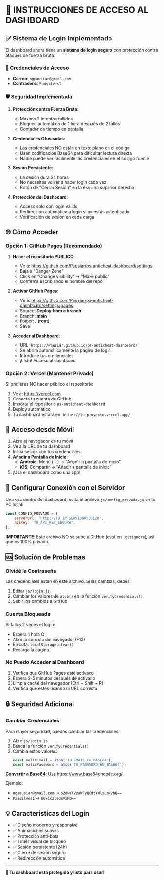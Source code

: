 # 🔐 INSTRUCCIONES DE ACCESO AL DASHBOARD

## ✅ Sistema de Login Implementado

El dashboard ahora tiene un **sistema de login seguro** con protección contra ataques de fuerza bruta.

### 🔑 Credenciales de Acceso

- **Correo**: `ogpausiar@gmail.com`
- **Contraseña**: `Pausilves1`

### 🛡️ Seguridad Implementada

1. **Protección contra Fuerza Bruta**:
   - Máximo 2 intentos fallidos
   - Bloqueo automático de 1 hora después de 2 fallos
   - Contador de tiempo en pantalla

2. **Credenciales Ofuscadas**:
   - Las credenciales NO están en texto plano en el código
   - Usan codificación Base64 para dificultar lectura directa
   - Nadie puede ver fácilmente las credenciales en el código fuente

3. **Sesión Persistente**:
   - La sesión dura 24 horas
   - No necesitas volver a hacer login cada vez
   - Botón de "Cerrar Sesión" en la esquina superior derecha

4. **Protección del Dashboard**:
   - Acceso solo con login válido
   - Redirección automática a login si no estás autenticado
   - Verificación de sesión en cada carga

## 🌐 Cómo Acceder

### Opción 1: GitHub Pages (Recomendado)

1. **Hacer el repositorio PÚBLICO**:
   - Ve a: https://github.com/Pausiar/ps-anticheat-dashboard/settings
   - Baja a "Danger Zone"
   - Click en "Change visibility" → "Make public"
   - Confirma escribiendo el nombre del repo

2. **Activar GitHub Pages**:
   - Ve a: https://github.com/Pausiar/ps-anticheat-dashboard/settings/pages
   - Source: **Deploy from a branch**
   - Branch: **main**
   - Folder: **/ (root)**
   - Save

3. **Acceder al Dashboard**:
   - URL: `https://Pausiar.github.io/ps-anticheat-dashboard/`
   - Se abrirá automáticamente la página de login
   - Introduce tus credenciales
   - ¡Listo! Acceso al dashboard

### Opción 2: Vercel (Mantener Privado)

Si prefieres NO hacer público el repositorio:

1. Ve a: https://vercel.com
2. Conecta tu cuenta de GitHub
3. Importa el repositorio `ps-anticheat-dashboard`
4. Deploy automático
5. Tu dashboard estará en: `https://tu-proyecto.vercel.app/`

## 📱 Acceso desde Móvil

1. Abre el navegador en tu móvil
2. Ve a la URL de tu dashboard
3. Inicia sesión con tus credenciales
4. **Añadir a Pantalla de Inicio**:
   - **Android**: Menú (⋮) → "Añadir a pantalla de inicio"
   - **iOS**: Compartir → "Añadir a pantalla de inicio"
5. ¡Usa el dashboard como una app!

## 🔧 Configurar Conexión con el Servidor

Una vez dentro del dashboard, edita el archivo `js/config_privado.js` en tu PC local:

```javascript
const CONFIG_PRIVADO = {
    serverUrl: 'http://TU_IP_SERVIDOR:30120',
    apiKey: 'TU_API_KEY_SEGURA',
};
```

**IMPORTANTE**: Este archivo NO se sube a GitHub (está en `.gitignore`), así que es 100% privado.

## 🆘 Solución de Problemas

### Olvidé la Contraseña
Las credenciales están en este archivo. Si las cambias, debes:
1. Editar `js/login.js`
2. Cambiar los valores de `atob()` en la función `verifyCredentials()`
3. Subir los cambios a GitHub

### Cuenta Bloqueada
Si fallas 2 veces el login:
- Espera 1 hora O
- Abre la consola del navegador (F12)
- Ejecuta: `localStorage.clear()`
- Recarga la página

### No Puedo Acceder al Dashboard
1. Verifica que GitHub Pages esté activado
2. Espera 2-5 minutos después de activarlo
3. Limpia caché del navegador (Ctrl + Shift + R)
4. Verifica que estés usando la URL correcta

## 🔒 Seguridad Adicional

### Cambiar Credenciales

Para mayor seguridad, puedes cambiar las credenciales:

1. Abre `js/login.js`
2. Busca la función `verifyCredentials()`
3. Cambia estos valores:
   ```javascript
   const validEmail = atob('TU_EMAIL_EN_BASE64');
   const validPassword = atob('TU_PASSWORD_EN_BASE64');
   ```

**Convertir a Base64**: Usa https://www.base64encode.org/

Ejemplo:
- `ogpausiar@gmail.com` → `b2dwYXVzaWFyQGdtYWlsLmNvbQ==`
- `Pausilves1` → `UGF1c2lsdmVzMQ==`

## 💡 Características del Login

- ✅ Diseño moderno y responsive
- ✅ Animaciones suaves
- ✅ Protección anti-bots
- ✅ Timer visual de bloqueo
- ✅ Sesión persistente (24h)
- ✅ Cierre de sesión seguro
- ✅ Redirección automática

---

**🔐 Tu dashboard está protegido y listo para usar!**
